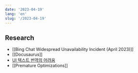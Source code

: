 ```yaml
---
date: '2023-04-19'
lang: 'en'
slug: '/2023-04-19'
---
```


## Research

- [[Bing Chat Widespread Unavailability Incident (April 2023)]]
- [[Docusaurus]]
- [UI 텍스트 번역의 어려움](https://koko8829.tistory.com/2330)
- [[Premature Optimizations]]
